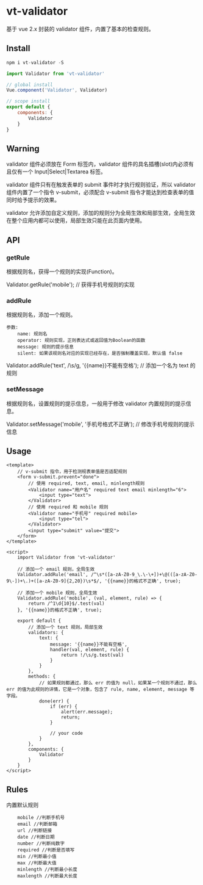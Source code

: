 # vt-validator

基于 vue 2.x 封装的 validator 组件，内置了基本的检查规则。

## Install

```javascript
npm i vt-validator -S

import Validator from 'vt-validator'

// global install
Vue.component('Validator', Validator)

// scope install
export default {
    components: {
        Validator
    }
}
```

## Warning

validator 组件必须放在 Form 标签内，validator 组件的具名插槽(slot)内必须有且仅有一个 Input|Select|Textarea 标签。

validator 组件只有在触发表单的 submit 事件时才执行规则验证，所以 validator 组件内置了一个指令 v-submit，必须配合 v-submit 指令才能达到检查表单的值同时给予提示的效果。

validator 允许添加自定义规则，添加的规则分为全局生效和局部生效，全局生效在整个应用内都可以使用，局部生效只能在此页面内使用。

## API

### getRule

根据规则名，获得一个规则的实现(Function)。

Validator.getRule('mobile'); // 获得手机号规则的实现

### addRule

根据规则名，添加一个规则。
```
参数:
    name: 规则名
    operator: 规则实现，正则表达式或返回值为Boolean的函数
    message: 规则的提示信息
    silent: 如果该规则名对应的实现已经存在，是否强制覆盖实现，默认值 false
```
Validator.addRule('text', /\s/g, '{{name}}不能有空格'); // 添加一个名为 text 的规则

### setMessage

根据规则名，设置规则的提示信息，一般用于修改 validator 内置规则的提示信息。

Validator.setMessage('mobile', '手机号格式不正确'); // 修改手机号规则的提示信息

## Usage

```example
<template>
    // v-submit 指令，用于检测规表单值是否适配规则
    <form v-submit.prevent="done">
        // 使用 required, text, email, minlength规则
        <Validator name="用户名" required text email minlength="6">
            <input type="text">
        </Validator>
        // 使用 required 和 mobile 规则
        <Validator name="手机号" required mobile>
            <input type="tel">
        </Validator>
        <input type="submit" value="提交">
    </form>
</template>

<script>
    import Validator from 'vt-validator'

    // 添加一个 email 规则，全局生效
    Validator.addRule('email', /^\s*([a-zA-Z0-9_\.\-\+])+\@(([a-zA-Z0-9\-])+\.)+([a-zA-Z0-9]{2,20})\s*$/, '{{name}}的格式不正确', true);

    // 添加一个 mobile 规则，全局生效
    Validator.addRule('mobile', (val, element, rule) => {
        return /^1\d{10}$/.test(val)
    }, '{{name}}的格式不正确', true);

    export default {
        // 添加一个 text 规则，局部生效
        validators: {
            text: {
                message: '{{name}}不能有空格',
                handler(val, element, rule) {
                    return !/\s/g.test(val)
                }
            }
        },
        methods: {
            // 如果规则都通过，那么 err 的值为 null，如果某一个规则不通过，那么 err 的值为此规则的详情，它是一个对象，包含了 rule, name, element, message 等字段。
            done(err) {
                if (err) {
                    alert(err.message);
                    return;
                }

                // your code
            }
        },
        components: {
            Validator
        }
    }
</script>
```

## Rules

内置默认规则

```
    mobile //判断手机号
    email //判断邮箱
    url //判断链接
    date //判断日期
    number //判断纯数字
    required //判断是否填写
    min //判断最小值
    max //判断最大值
    minlength //判断最小长度
    maxlength //判断最大长度
```